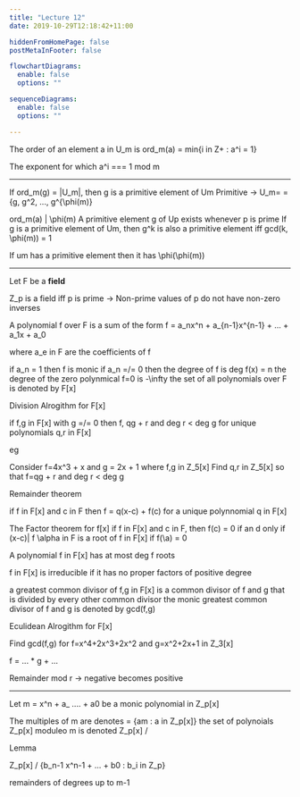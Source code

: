 ```yaml
---
title: "Lecture 12"
date: 2019-10-29T12:18:42+11:00

hiddenFromHomePage: false
postMetaInFooter: false

flowchartDiagrams:
  enable: false
  options: ""

sequenceDiagrams: 
  enable: false
  options: ""

---
```


The order of an element a in U_m is ord_m(a) = min{i in Z+ : a^i = 1}

The exponent for which a^i === 1 mod m

---

If ord_m(g) = |U_m|, then g is a primitive element of Um
Primitive -> U_m=<g> = {g, g^2, ..., g^{\phi(m)}

ord_m(a) | \phi(m)
A primitive element g of Up exists whenever p is prime
If g is a primitive element of Um, then g^k is also a primitive element iff gcd(k, \phi(m)) = 1

If um has a primitive element then it has \phi(\phi(m))

---

Let F be a **field**

Z_p is a field iff p is prime
-> Non-prime values of p do not have non-zero inverses

A polynomial f over F is a sum of the form
f = a_nx^n + a_{n-1}x^{n-1} + ... + a_1x + a_0

where a_e in F are the coefficients of f

if a_n = 1 then f is monic
if a_n =/= 0 then the degree of f is deg f(x) = n
the degree of the zero polynmical f=0 is -\infty
the set of all polynomials over F is denoted by F[x]

Division Alrogithm for F[x]

if f,g in F[x] with g =/= 0
then f, qg  + r and deg r < deg g for unique polynomials q,r in F[x]

eg

Consider f=4x^3 + x and g = 2x + 1 where f,g in Z_5[x]
Find q,r in Z_5[x] so that f=qg + r and deg r < deg g




Remainder theorem

if f in F[x] and c in F
then f = q(x-c) + f(c) for a unique polynnomial q in F[x]

The Factor theorem for f[x]
if f  in F[x] and c in F, then f(c) = 0 if an d only if (x-c)| f
\alpha in F is a root of f in F[x] if f(\a) = 0


 A polynomial f in F[x] has at most deg f roots

f in F[x] is irreducible if it has no proper factors of positive degree

a greatest common divisor of f,g in F[x] is a common divisor of f and g that is divided by every other common divisor
the monic greatest common divisor of f and g is denoted by gcd(f,g)

Eculidean Alrogithm for F[x]

Find gcd(f,g) for f=x^4+2x^3+2x^2 and g=x^2+2x+1 in Z_3[x]

f = ... * g + ...

Remainder mod r -> negative becomes positive

---

Let m = x^n + a_ .... + a0 be a monic polynomial in Z_p[x]

The multiples of m are denotes <m> = {am : a in Z_p[x]}
the set of polynoials Z_p[x] moduleo m is denoted Z_p[x] / <m>

Lemma

Z_p[x] / <m> {b_n-1 x^n-1 + ... + b0 : b_i in Z_p}

remainders of degrees up to m-1